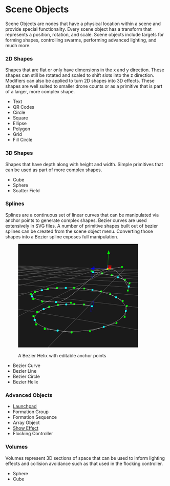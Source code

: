 # Scene Objects

Scene Objects are nodes that have a physical location within a scene and provide special functionality. Every scene object has a transform that represents a position, rotation, and scale. Scene objects include targets for forming shapes, controlling swarms, performing advanced lighting, and much more.

### 2D Shapes

Shapes that are flat or only have dimensions in the x and y direction. These shapes can still be rotated and scaled to shift slots into the z direction. Modifiers can also be applied to turn 2D shapes into 3D effects. These shapes are well suited to smaller drone counts or as a primitive that is part of a larger, more complex shape.

* Text
* QR Codes
* Circle
* Square
* Ellipse
* Polygon
* Grid
* Fill Circle

### 3D Shapes

Shapes that have depth along with height and width. Simple primitives that can be used as part of more complex shapes.

* Cube
* Sphere
* Scatter Field

### Splines

Splines are a continuous set of linear curves that can be manipulated via anchor points to generate complex shapes. Bezier curves are used extensively in SVG files. A number of primitive shapes built out of bezier splines can be created from the scene object menu. Converting those shapes into a Bezier spline exposes full manipulation.

<figure><img src="../../../.gitbook/assets/image (1) (1).png" alt="" width="375"><figcaption><p>A Bezier Helix with editable anchor points</p></figcaption></figure>

* Bezier Curve
* Bezier Line
* Bezier Circle
* Bezier Helix

### Advanced Objects

* [Launchpad](launchpad.md)
* Formation Group
* Formation Sequence
* Array Object
* [Show Effect](../show-effects/)
* Flocking Controller

### Volumes&#x20;

Volumes represent 3D sections of space that can be used to inform lighting effects and collision avoidance such as that used in the flocking controller.

* Sphere
* Cube
